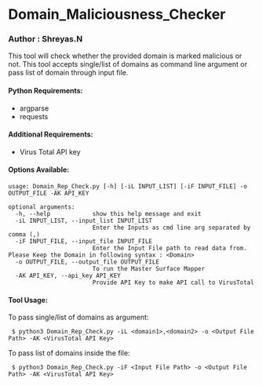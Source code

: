 # Domain_Maliciousness_Checker
### Author : Shreyas.N

This tool will check whether the provided domain is marked malicious or not. 
This tool accepts single/list of domains as  command line argument or pass list of domain through input file.

#### Python Requirements:
* argparse
* requests

#### Additional Requirements:
* Virus Total API key

#### Options Available:
```
usage: Domain_Rep_Check.py [-h] [-iL INPUT_LIST] [-iF INPUT_FILE] -o OUTPUT_FILE -AK API_KEY

optional arguments:
  -h, --help            show this help message and exit
  -iL INPUT_LIST, --input_list INPUT_LIST
                        Enter the Inputs as cmd line arg separated by comma (,)
  -iF INPUT_FILE, --input_file INPUT_FILE
                        Enter the Input File path to read data from. Please Keep the Domain in following syntax : <Domain>
  -o OUTPUT_FILE, --output_file OUTPUT_FILE
                        To run the Master Surface Mapper
  -AK API_KEY, --api_key API_KEY
                        Provide API Key to make API call to VirusTotal
```

#### Tool Usage:
To pass single/list of domains as argument:

``` $ python3 Domain_Rep_Check.py -iL <domain1>,<domain2> -o <Output File Path> -AK <VirusTotal API Key>```

To pass list of domains inside the file:

``` $ python3 Domain_Rep_Check.py -iF <Input File Path> -o <Output File Path> -AK <VirusTotal API Key>```

